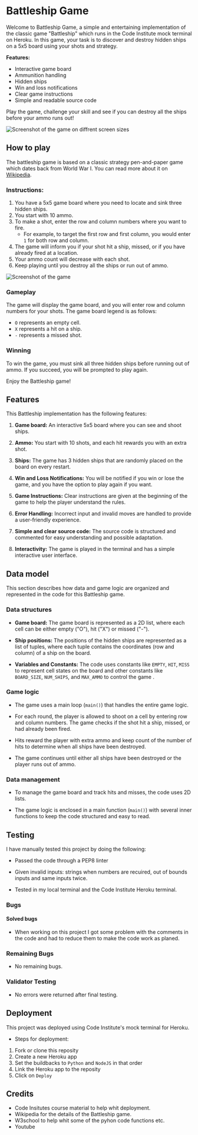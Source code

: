 # Battleship Game

Welcome to Battleship Game, a simple and entertaining implementation of the classic game "Battleship" which runs in the Code Institute mock terminal on Heroku. In this game, your task is to discover and destroy hidden ships on a 5x5 board using your shots and strategy.

**Features:**
- Interactive game board
- Ammunition handling
- Hidden ships
- Win and loss notifications
- Clear game instructions
- Simple and readable source code

Play the game, challenge your skill and see if you can destroy all the ships before your ammo runs out!

![Screenshot of the game on diffrent screen sizes](https://user-images.githubusercontent.com/129947589/265952135-0745c6be-a67e-4e76-ad29-151b1eedcf0f.png)

## How to play
The battleship game is based on a classic strategy pen-and-paper game which dates back from World War I. You can read more about it on [Wikipedia](https://en.wikipedia.org/wiki/Battleship_(game)).

### Instructions:
1. You have a 5x5 game board where you need to locate and sink three hidden ships.
2. You start with 10 ammo.
3. To make a shot, enter the row and column numbers where you want to fire.
   - For example, to target the first row and first column, you would enter `1` for both row and column.
4. The game will inform you if your shot hit a ship, missed, or if you have already fired at a location.
5. Your ammo count will decrease with each shot.
6. Keep playing until you destroy all the ships or run out of ammo.

![Screenshot of the game](https://user-images.githubusercontent.com/129947589/265952183-071dea35-0f6c-4d63-9c28-5daca52ea4e3.png)

### Gameplay

The game will display the game board, and you will enter row and column numbers for your shots. The game board legend is as follows:

- `O` represents an empty cell.
- `X` represents a hit on a ship.
- `-` represents a missed shot.

### Winning

To win the game, you must sink all three hidden ships before running out of ammo. If you succeed, you will be prompted to play again.

Enjoy the Battleship game!

## Features

This Battleship implementation has the following features:

1. **Game board:** An interactive 5x5 board where you can see and shoot ships.

2. **Ammo:** You start with 10 shots, and each hit rewards you with an extra shot.

3. **Ships:** The game has 3 hidden ships that are randomly placed on the board on every restart.

4. **Win and Loss Notifications:** You will be notified if you win or lose the game, and you have the option to play again if you want.

5. **Game Instructions:** Clear instructions are given at the beginning of the game to help the player understand the rules.

6. **Error Handling:** Incorrect input and invalid moves are handled to provide a user-friendly experience.

7. **Simple and clear source code:** The source code is structured and commented for easy understanding and possible adaptation.

8. **Interactivity:** The game is played in the terminal and has a simple interactive user interface.

## Data model

This section describes how data and game logic are organized and represented in the code for this Battleship game.

### Data structures

- **Game board:** The game board is represented as a 2D list, where each cell can be either empty ("O"), hit ("X") or missed ("-").

- **Ship positions:** The positions of the hidden ships are represented as a list of tuples, where each tuple contains the coordinates (row and column) of a ship on the board.

- **Variables and Constants:** The code uses constants like `EMPTY`, `HIT`, `MISS` to represent cell states on the board and other constants like `BOARD_SIZE`, `NUM_SHIPS`, and `MAX_AMMO` to control the game .

### Game logic

- The game uses a main loop (`main()`) that handles the entire game logic.

- For each round, the player is allowed to shoot on a cell by entering row and column numbers. The game checks if the shot hit a ship, missed, or had already been fired.

- Hits reward the player with extra ammo and keep count of the number of hits to determine when all ships have been destroyed.

- The game continues until either all ships have been destroyed or the player runs out of ammo.

### Data management

- To manage the game board and track hits and misses, the code uses 2D lists.

- The game logic is enclosed in a main function (`main()`) with several inner functions to keep the code structured and easy to read.

## Testing
I have manually tested this project by doing the following:

- Passed the code through a PEP8 linter

- Given invalid inputs: strings when numbers are recuired, out of bounds inputs and same inputs twice.

- Tested in my local terminal and the Code Institute Heroku terminal. 
### Bugs

#### Solved bugs

- When working on this project I got some problem with the comments in the code and had to reduce them to make the code work as planed. 

### Remaining Bugs

- No remaining bugs. 

### Validator Testing

- No errors were returned after final testing. 

## Deployment
This project was deployed using Code Institute's mock terminal for Heroku.

- Steps for deployment:
1. Fork or clone this reposity
2. Create a new Heroku app
3. Set the buildbacks to `Python` and `NodeJS` in that order
4. Link the Heroku app to the reposity
5. Click on `Deploy`

## Credits

- Code Insitutes course material to help whit deployment. 
- Wikipedia for the details of the Battleship game. 
- W3school to help whit some of the pyhon code functions etc. 
- Youtube

